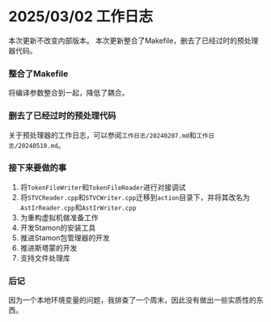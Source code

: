 # 2025/03/02 工作日志

本次更新不改变内部版本。
本次更新整合了Makefile，删去了已经过时的预处理器代码。

### 整合了Makefile

将编译参数整合到一起，降低了耦合。

### 删去了已经过时的预处理代码

关于预处理器的工作日志，可以参阅``工作日志/20240207.md``和``工作日志/20240510.md``。

### 接下来要做的事

1. 将``TokenFileWriter``和``TokenFileReader``进行对接调试
2. 将``STVCReader.cpp``和``STVCWriter.cpp``迁移到``action``目录下，并将其改名为``AstIrReader.cpp``和``AstIrWriter.cpp``
3. 为重构虚拟机做准备工作
4. 开发Stamon的安装工具
5. 推进Stamon包管理器的开发
6. 推进斯塔蒙的开发
7. 支持文件处理库

### 后记

因为一个本地环境变量的问题，我排查了一个周末，因此没有做出一些实质性的东西。